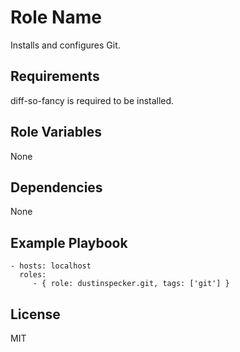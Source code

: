 Role Name
=========

Installs and configures Git.

Requirements
------------

diff-so-fancy is required to be installed.

Role Variables
--------------

None

Dependencies
------------

None

Example Playbook
----------------

    - hosts: localhost
      roles:
         - { role: dustinspecker.git, tags: ['git'] }

License
-------

MIT
